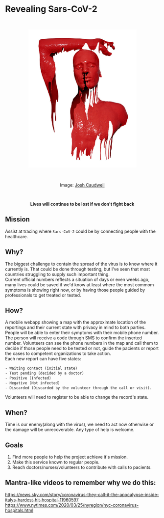 # Revealing Sars-CoV-2

<br />
<p align="center">
  <img width="353" height="450" src="./JoshCaudwell.jpg?sanitize=true"
  alt="JoshCaudwell art" />
</p>
<br />
<p align="center">
  Image: <a href="https://www.joshcaudwell.com/">Josh Caudwell</a>
</p>
<br />
<p align="center">
  <strong>
  Lives will continue to be lost if we don't fight back
  </strong>
</p>

## Mission

Assist at tracing where `Sars-CoV-2` could be by connecting people with the
healthcare.

## Why?

The biggest challenge to contain the spread of the virus is to know where it
currently is. That could be done through testing, but I've seen that most 
countries struggling to supply such important thing.  
Current official numbers reflects a situation of days or even weeks ago, many
lives could be saved if we'd know at least where the most commom symptoms is
showing right now, or by having those people guided by professionals to get
treated or tested.

## How?

A mobile webapp showing a map with the approximate location of the reportings
and their current state with privacy in mind to both parties.  
People will be able to enter their symptoms with their mobile phone number.
The person will receive a code through SMS to confirm the inserted number.
Volunteers can see the phone numbers in the map and call them to decide if those
people need to be tested or not, guide the pacients or report the cases to 
competent organizations to take action.  
Each new report can have five states:

    - Waiting contact (initial state)
    - Test pending (decided by a doctor)
    - Positive (Infected)
    - Negative (Not infected)
    - Discarded (Discarded by the volunteer through the call or visit).

Volunteers will need to register to be able to change the record's state.

## When?

Time is our enemy(along with the virus), we need to act now otherwise or the
damage will be unrecoverable. Any type of help is welcome.

## Goals

1. Find more people to help the project achieve it's mission.
2. Make this service known to regular people.
3. Reach doctors/nurses/volunteers to contribute with calls to pacients.

## Mantra-like videos to remember why we do this:

https://news.sky.com/story/coronavirus-they-call-it-the-apocalypse-inside-italys-hardest-hit-hospital-11960597
https://www.nytimes.com/2020/03/25/nyregion/nyc-coronavirus-hospitals.html


